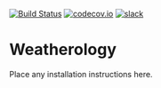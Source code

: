 [![Build Status](https://travis-ci.org/IAmMadSlave/Weatherology.svg?branch=master)](https://travis-ci.org/IAmMadSlave/Weatherology)
[![codecov.io](http://codecov.io/github/IAmMadSlave/Weatherology/coverage.svg?branch=master)](http://codecov.io/github/IAmMadSlave/Weatherology?branch=master)
[![slack](https://img.shields.io/badge/slack-weatherology-ff69b4.svg)](https://weatherology.slack.com/archives/general)
# Weatherology

Place any installation instructions here.
